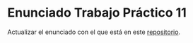# Enunciado Trabajo Práctico 11

Actualizar el enunciado con el que está en este [repositorio](https://github.com/MSE-SDC/MSE-SDC-6Co2021).
